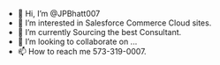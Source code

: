 - 👋 Hi, I’m @JPBhatt007
- 👀 I’m interested in Salesforce Commerce Cloud sites.
- 🌱 I’m currently Sourcing the best Consultant.
- 💞️ I’m looking to collaborate on ...
- 📫 How to reach me 573-319-0007.

<!---
JPBhatt007/JPBhatt007 is a ✨ special ✨ repository because its `README.md` (this file) appears on your GitHub profile.
You can click the Preview link to take a look at your changes.
--->
